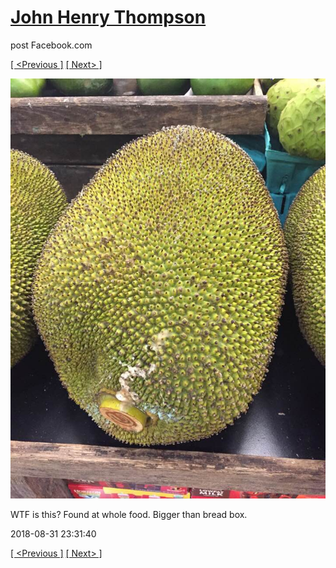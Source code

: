 # [John Henry Thompson](../README.md)
post Facebook.com

[[ <Previous ]](2018-09-03-1.md) [[ Next> ]](2018-08-31-2.md)

[![](../media/2018-08-31/Timeline-Photos-WTF-is-this-Found-at-whole-food-Bigger-than-brea.jpg)](../README.md)

WTF is this? Found at whole food. Bigger than bread box.

2018-08-31 23:31:40

[[ <Previous ]](2018-09-03-1.md) [[ Next> ]](2018-08-31-2.md)